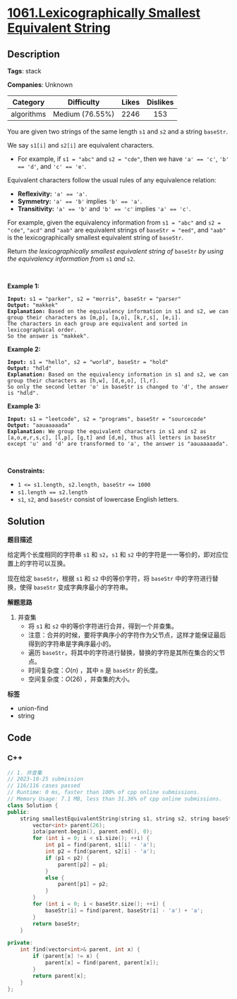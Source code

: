 # [1061.Lexicographically Smallest Equivalent String](https://leetcode.com/problems/lexicographically-smallest-equivalent-string/description/)

## Description

**Tags**: stack

**Companies**: Unknown

|  Category  |   Difficulty    | Likes | Dislikes |
| :--------: | :-------------: | :---: | :------: |
| algorithms | Medium (76.55%) | 2246  |   153    |

<p>You are given two strings of the same length <code>s1</code> and <code>s2</code> and a string <code>baseStr</code>.</p>
<p>We say <code>s1[i]</code> and <code>s2[i]</code> are equivalent characters.</p>
<ul>
  <li>For example, if <code>s1 = &quot;abc&quot;</code> and <code>s2 = &quot;cde&quot;</code>, then we have <code>&#39;a&#39; == &#39;c&#39;</code>, <code>&#39;b&#39; == &#39;d&#39;</code>, and <code>&#39;c&#39; == &#39;e&#39;</code>.</li>
</ul>
<p>Equivalent characters follow the usual rules of any equivalence relation:</p>
<ul>
  <li><strong>Reflexivity:</strong> <code>&#39;a&#39; == &#39;a&#39;</code>.</li>
  <li><strong>Symmetry:</strong> <code>&#39;a&#39; == &#39;b&#39;</code> implies <code>&#39;b&#39; == &#39;a&#39;</code>.</li>
  <li><strong>Transitivity:</strong> <code>&#39;a&#39; == &#39;b&#39;</code> and <code>&#39;b&#39; == &#39;c&#39;</code> implies <code>&#39;a&#39; == &#39;c&#39;</code>.</li>
</ul>
<p>For example, given the equivalency information from <code>s1 = &quot;abc&quot;</code> and <code>s2 = &quot;cde&quot;</code>, <code>&quot;acd&quot;</code> and <code>&quot;aab&quot;</code> are equivalent strings of <code>baseStr = &quot;eed&quot;</code>, and <code>&quot;aab&quot;</code> is the lexicographically smallest equivalent string of <code>baseStr</code>.</p>
<p>Return <em>the lexicographically smallest equivalent string of </em><code>baseStr</code><em> by using the equivalency information from </em><code>s1</code><em> and </em><code>s2</code>.</p>
<p>&nbsp;</p>
<p><strong class="example">Example 1:</strong></p>
<pre><code><strong>Input:</strong> s1 = &quot;parker&quot;, s2 = &quot;morris&quot;, baseStr = &quot;parser&quot;
<strong>Output:</strong> &quot;makkek&quot;
<strong>Explanation:</strong> Based on the equivalency information in s1 and s2, we can group their characters as [m,p], [a,o], [k,r,s], [e,i].
The characters in each group are equivalent and sorted in lexicographical order.
So the answer is &quot;makkek&quot;.</code></pre>
<p><strong class="example">Example 2:</strong></p>
<pre><code><strong>Input:</strong> s1 = &quot;hello&quot;, s2 = &quot;world&quot;, baseStr = &quot;hold&quot;
<strong>Output:</strong> &quot;hdld&quot;
<strong>Explanation: </strong>Based on the equivalency information in s1 and s2, we can group their characters as [h,w], [d,e,o], [l,r].
So only the second letter &#39;o&#39; in baseStr is changed to &#39;d&#39;, the answer is &quot;hdld&quot;.</code></pre>
<p><strong class="example">Example 3:</strong></p>
<pre><code><strong>Input:</strong> s1 = &quot;leetcode&quot;, s2 = &quot;programs&quot;, baseStr = &quot;sourcecode&quot;
<strong>Output:</strong> &quot;aauaaaaada&quot;
<strong>Explanation:</strong> We group the equivalent characters in s1 and s2 as [a,o,e,r,s,c], [l,p], [g,t] and [d,m], thus all letters in baseStr except &#39;u&#39; and &#39;d&#39; are transformed to &#39;a&#39;, the answer is &quot;aauaaaaada&quot;.</code></pre>
<p>&nbsp;</p>
<p><strong>Constraints:</strong></p>
<ul>
  <li><code>1 &lt;= s1.length, s2.length, baseStr &lt;= 1000</code></li>
  <li><code>s1.length == s2.length</code></li>
  <li><code>s1</code>, <code>s2</code>, and <code>baseStr</code> consist of lowercase English letters.</li>
</ul>

## Solution

**题目描述**

给定两个长度相同的字符串 `s1` 和 `s2`，`s1` 和 `s2` 中的字符是一一等价的，即对应位置上的字符可以互换。

现在给定 `baseStr`，根据 `s1` 和 `s2` 中的等价字符，将 `baseStr` 中的字符进行替换，使得 `baseStr` 变成字典序最小的字符串。

**解题思路**

1. 并查集
   - 将 `s1` 和 `s2` 中的等价字符进行合并，得到一个并查集。
   - 注意：合并的时候，要将字典序小的字符作为父节点，这样才能保证最后得到的字符串是字典序最小的。
   - 遍历 `baseStr`，将其中的字符进行替换，替换的字符是其所在集合的父节点。
   - 时间复杂度：$O(n)$ ，其中 `n` 是 `baseStr` 的长度。
   - 空间复杂度：$O(26)$ ，并查集的大小。

**标签**

- union-find
- string

<!-- code start -->
## Code

### C++

```cpp
// 1. 并查集
// 2023-10-25 submission
// 116/116 cases passed
// Runtime: 0 ms, faster than 100% of cpp online submissions.
// Memory Usage: 7.1 MB, less than 31.36% of cpp online submissions.
class Solution {
public:
    string smallestEquivalentString(string s1, string s2, string baseStr) {
        vector<int> parent(26);
        iota(parent.begin(), parent.end(), 0);
        for (int i = 0; i < s1.size(); ++i) {
            int p1 = find(parent, s1[i] - 'a');
            int p2 = find(parent, s2[i] - 'a');
            if (p1 < p2) {
                parent[p2] = p1;
            }
            else {
                parent[p1] = p2;
            }
        }
        for (int i = 0; i < baseStr.size(); ++i) {
            baseStr[i] = find(parent, baseStr[i] - 'a') + 'a';
        }
        return baseStr;
    }

private:
    int find(vector<int>& parent, int x) {
        if (parent[x] != x) {
            parent[x] = find(parent, parent[x]);
        }
        return parent[x];
    }
};
```

<!-- code end -->
